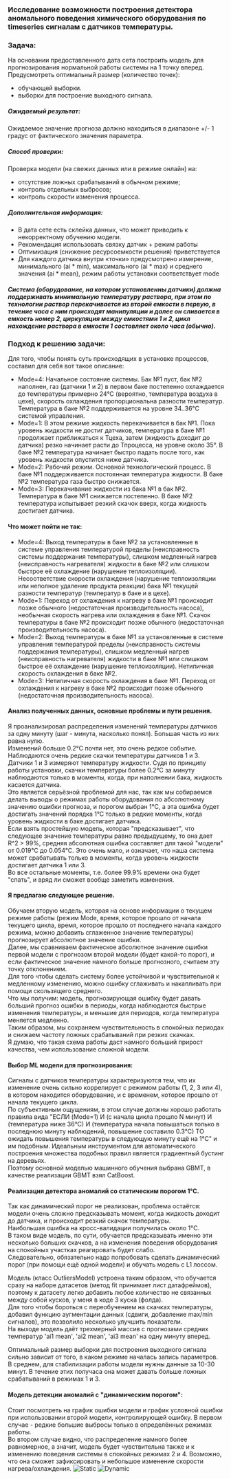 ### Исследование возможности построения детектора аномального поведения химического оборудования по timeseries сигналам с датчиков температуры.

### Задача:
На основании предоставленного дата сета построить модель для прогнозирования нормальной работы системы на 1 точку вперед.
Предусмотреть оптимальный размер (количество точек):
- обучающей выборки.
- выборки для построение выходного сигнала.

##### Ожидаемый результат:
Ожидаемое значение прогноза должно находиться в диапазоне +/- 1 градус от фактического значения параметра.

##### Способ проверки:
Проверка модели (на свежих данных или в режиме онлайн) на:
- отсутствие ложных срабатываний в обычном режиме;
- контроль отдельных выбросов;
- контроль скорости изменения процесса.

##### Дополнительная информация:
- В дата сете есть склейка данных, что может приводить к некорректному обучению модели.
- Рекомендация использовать связку датчик + режим работы
- Оптимизация (снижение ресурсоемкости решения) приветствуется
- Для каждого датчика внутри «точки» предусмотрено измерение, минимального (ai * min), максимального (ai * max) и среднего значения (ai * mean), режим работы установки соответствует mode

##### Система (оборудование, на котором установленны датчики) должна поддерживать минимальную температуру раствора, при этом по технологии раствор перекачивается из второй емкости в первую, в течение часа с ним происходят манипуляции и далее он сливается в емкость номер 2, циркуляция между емкостями 1 и 2, цикл нахождение раствора в емкости 1 состовляет около часа (обычно).

### Подход к решению задачи:
Для того, чтобы понять суть происходящих в установке процессов, составил для себя вот такое описание:
- Mode=4: Начальное состояние системы. Бак №1 пуст, бак №2 наполнен, газ (датчики 1 и 2) в первом баке постепенно охлаждается до температуры примерно 24°С (вероятно, температура воздуха в цехе), скорость охлаждения пропорциональна разности температур. Температура в баке №2 поддерживается на уровне 34..36°C системой управления.
- Mode=1: В этом режиме жидкость перекачивается в бак №1. Пока уровень жидкости не достиг датчиков, температура в баке №1 продолжает приближаться к Тцеха, затем (жидкость доходит до датчика) резко начинает расти до Тпроцесса, на уровне около 35°. В баке №2 температура начинает быстро падать после того, как уровень жидкости опустится ниже датчика.
- Mode=2: Рабочий режим. Основной технологический процесс. В баке №1 поддерживается постоянная температура жидкости. В баке №2 температура газа быстро снижается.
- Mode=3: Перекачивание жидкости из бака №1 в бак №2. Температура в баке №1 снижается постепенно. В баке №2 температура испытывает резкий скачок вверх, когда жидкость достигает датчика.

#### Что может пойти не так:
- Mode=4: Выход температуры в баке №2 за установленные в системе управления температурой пределы (неисправность системы поддержания температуры), слишком медленный нагрев (неисправность нагревателя) жидкости в баке №2 или слишком быстрое её охлаждение (нарушение теплоизоляции). Несоответствие скорости охлаждения (нарушение теплоизоляции или неполное удаление продукта реакции) бака №1 текущей разности температур (температур в баке и в цехе).
- Mode=1: Переход от охлаждения к нагреву в баке №1 происходит позже обычного (недостаточная производительность насоса), необычная скорость нагрева или охлаждения в баке №1. Скачок температуры в баке №2 происходит позже обычного (недостаточная производительность насоса).
- Mode=2: Выход температуры в баке №1 за установленные в системе управления температурой пределы (неисправность системы поддержания температуры), слишком медленный нагрев (неисправность нагревателя) жидкости в баке №1 или слишком быстрое её охлаждение (нарушение теплоизоляции). Нетипичная скорость охлаждения в баке №2.
- Mode=3: Нетипичная скорость охлаждения в баке №1. Переход от охлаждения к нагреву в баке №2 происходит позже обычного (недостаточная производительность насоса).

#### Анализ полученных данных, основные проблемы и пути решения.
Я проанализировал распределения изменений температуры датчиков за одну минуту (шаг - минута, насколько понял). Большая часть из них равна нулю. \
Изменений больше 0.2°С почти нет, это очень редкое событие. Наблюдаются очень редкие скачки температуры датчиков 1 и 3. \
Датчики 1 и 3 измеряют температуру жидкости. Судя по принципу работы установки, скачки температуры более 0.2°С за минуту наблюдаются только в моменты, когда, при наполнении бака, жидкость касается датчика. \
Это является серьёзной проблемой для нас, так как мы собираемся делать выводы о режимах работы оборудования по абсолютному значению ошибки прогноза, и порогом выбран 1°C, а эта ошибка будет достигать значений порядка 1°С только в редкие моменты, когда уровень жидкости в баке достигает датчика. \
Если взять простейшую модель, которая "предсказывает", что следующее значение температуры равно предыдущему, то она дает R^2 > 99%, средняя абсолютная ошибка составляет для такой "модели" от 0.019°С до 0.054°С. Это очень мало, и означает, что наша система может срабатывать только в моменты, когда уровень жидкости достигает датчика 1 или 3. \
Во все остальные моменты, т.е. более 99.9% времени она будет "спать", и вряд ли сможет вообще заметить изменения.

#### Я предлагаю следующее решение.
Обучаем вторую модель, которая на основе информации о текущем режиме работы (режим Mode, время, которое прошло от начала текущего цикла, время, которое прошло от последнего начала каждого режима, можно добавить сглаженное значение температуры) прогнозирует абсолютное значение ошибки. \
Далее, мы сравниваем фактическое абсолютное значение ошибки первой модели с прогнозом второй модели (будет какой-то порог), и если фактическое значение намного больше прогнозного, считаем эту точку отклонением. \
Для того чтобы сделать систему более устойчивой и чувствительной к медленному изменению, можно ошибку сглаживать и накапливать при помощи скользящего среднего. \
Что мы получим: модель, прогнозирующая ошибку будет давать больший прогноз ошибки в периоды, когда наблюдаются быстрые изменения температуры, и меньшие для периодов, когда температура меняется медленно. \
Таким образом, мы сохраняем чувствительность в спокойных периодах и снижаем частоту ложных срабатываний при резких скачках. \
Я думаю, что такая схема работы даст намного больший прирост качества, чем использование сложной модели.

#### Выбор ML модели для прогнозирования:
Сигналы с датчиков температуры характеризуются тем, что их изменение очень сильно коррелирует с режимом работы (1, 2, 3 или 4), в котором находится оборудование, и с временем, которое прошло от начала текущего цикла. \
По субъективным ощущениям, в этом случае должны хорошо работать правила вида "ЕСЛИ (Mode=1) И (с начала цикла прошло N минут) И (температура ниже 36°С) И (температура начала повышаться только в последнюю минуту наблюдений, повышение составило 0.3°С) ТО ожидать повышения температуры в следующую минуту ещё на 1°С" и им подобным. Идеальным инструментом для автоматического построения множества подобных правил является градиентный бустинг на деревьях. \
Поэтому основной моделью машинного обучения выбрана GBMT, в качестве реализации GBMT взял CatBoost.

#### Реализация детектора аномалий со статическим порогом 1°С.
Так как динамический порог не реализован, проблема остаётся: модели очень сложно предсказывать момент, когда жидкость доходит до датчика, и происходит резкий скачок температуры. \
Наибольшая ошибка на кросс-валидации получилась около 1°C. \
В таком виде модель, по сути, обучается предсказывать именно эти несколько больших скачков, а на изменения поведения оборудования на спокойных участках реагировать будет слабо. \
Следовательно, обязательно надо попробовать сделать динамический порог (при помощи ещё одной модели) и обучать модель с L1 лоссом.

Модель (класс OutliersModel) устроена таким образом, что обучается сразу на наборе датасетов (метод fit принимает лист датафреймов), поэтому к датасету легко добавить любое количество не связанных между собой кусков, у меня в коде 3 куска (фолда). \
Для того чтобы бороться с переобучением на скачках температуры, добавил функцию аугментации данных (сдвиги, добавление max/min сигналов), это позволило несколько улучшить показатели. \
На выходе модель даёт трехмерный массив с прогнозами средних температур 'ai1 mean', 'ai2 mean', 'ai3 mean' на одну минуту вперед.

Оптимальный размер выборки для построения выходного сигнала сильно зависит от того, в каком режиме началась запись параметров. \
В среднем, для стабилизации работы модели нужны данные за 10-30 минут. В течение этих получаса она может давать больше ложных срабатываний в режимах 1 и 3.

#### Модель детекции аномалий с "динамическим порогом":
Стоит посмотреть на график ошибки модели и график условной ошибки при использовании второй модели, контролирующей ошибку. В первом случае - редкие большие выбросы только в определённых режимах работы. \
Во втором случае видно, что распределение намного более равномерное, а значит, модель будет чувствительна также и к изменению поведения системы в спокойных режимах 2 и 4. Возможно, что она сможет зафиксировать и небольшое изменение скорости нагрева/охлаждения.
![Static](https://github.com/PolushinM/Timeseries_outliers_detection/blob/main/Static.png)
![Dynamic](https://github.com/PolushinM/Timeseries_outliers_detection/blob/main/Dynamic.png)
